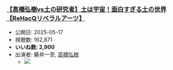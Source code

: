 ### [【高橋弘樹vs土の研究者】土は宇宙！面白すぎる土の世界【ReHacQリベラルアーツ】](https://www.youtube.com/watch?v=AcYETOEE7E0)
-   公開日: 2025-05-17
-   視聴数: 162,871
-   **いいね数: 2,900**
-   出演者: 藤井一至, [高橋弘樹](/rehacq_fan/people/高橋弘樹 "wikilink")
    - [![](https://img.youtube.com/vi/AcYETOEE7E0/hqdefault.jpg)](https://www.youtube.com/watch?v=AcYETOEE7E0)
